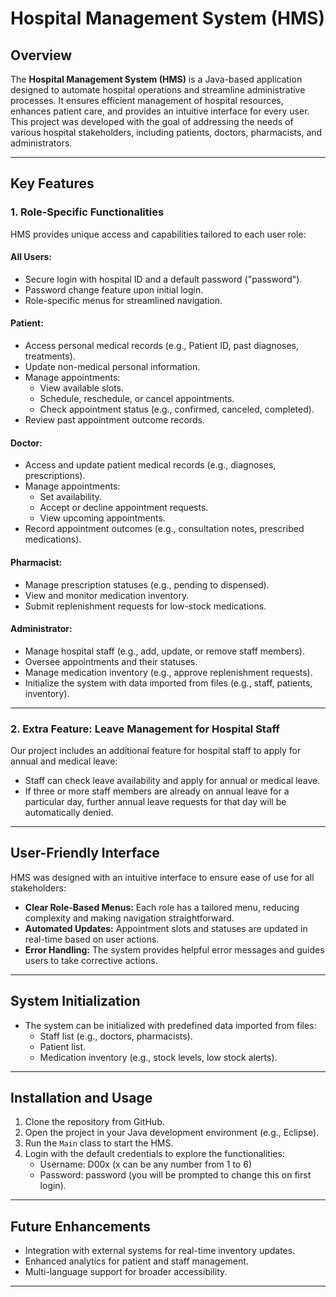 # Hospital Management System (HMS)

## Overview
The **Hospital Management System (HMS)** is a Java-based application designed to automate hospital operations and streamline administrative processes. It ensures efficient management of hospital resources, enhances patient care, and provides an intuitive interface for every user. This project was developed with the goal of addressing the needs of various hospital stakeholders, including patients, doctors, pharmacists, and administrators.

---

## Key Features

### 1. Role-Specific Functionalities
HMS provides unique access and capabilities tailored to each user role:

#### **All Users:**
- Secure login with hospital ID and a default password ("password").
- Password change feature upon initial login.
- Role-specific menus for streamlined navigation.

#### **Patient:**
- Access personal medical records (e.g., Patient ID, past diagnoses, treatments).
- Update non-medical personal information.
- Manage appointments:
  - View available slots.
  - Schedule, reschedule, or cancel appointments.
  - Check appointment status (e.g., confirmed, canceled, completed).
- Review past appointment outcome records.

#### **Doctor:**
- Access and update patient medical records (e.g., diagnoses, prescriptions).
- Manage appointments:
  - Set availability.
  - Accept or decline appointment requests.
  - View upcoming appointments.
- Record appointment outcomes (e.g., consultation notes, prescribed medications).

#### **Pharmacist:**
- Manage prescription statuses (e.g., pending to dispensed).
- View and monitor medication inventory.
- Submit replenishment requests for low-stock medications.

#### **Administrator:**
- Manage hospital staff (e.g., add, update, or remove staff members).
- Oversee appointments and their statuses.
- Manage medication inventory (e.g., approve replenishment requests).
- Initialize the system with data imported from files (e.g., staff, patients, inventory).

---

### 2. Extra Feature: Leave Management for Hospital Staff
Our project includes an additional feature for hospital staff to apply for annual and medical leave:
- Staff can check leave availability and apply for annual or medical leave.
- If three or more staff members are already on annual leave for a particular day, further annual leave requests for that day will be automatically denied.

---

## User-Friendly Interface
HMS was designed with an intuitive interface to ensure ease of use for all stakeholders:
- **Clear Role-Based Menus:** Each role has a tailored menu, reducing complexity and making navigation straightforward.
- **Automated Updates:** Appointment slots and statuses are updated in real-time based on user actions.
- **Error Handling:** The system provides helpful error messages and guides users to take corrective actions.

---

## System Initialization
- The system can be initialized with predefined data imported from files:
  - Staff list (e.g., doctors, pharmacists).
  - Patient list.
  - Medication inventory (e.g., stock levels, low stock alerts).

---

## Installation and Usage
1. Clone the repository from GitHub.
2. Open the project in your Java development environment (e.g., Eclipse).
3. Run the `Main` class to start the HMS.
4. Login with the default credentials to explore the functionalities:
   - Username: D00x (x can be any number from 1 to 6)
   - Password: password (you will be prompted to change this on first login).

---

## Future Enhancements
- Integration with external systems for real-time inventory updates.
- Enhanced analytics for patient and staff management.
- Multi-language support for broader accessibility.

---

